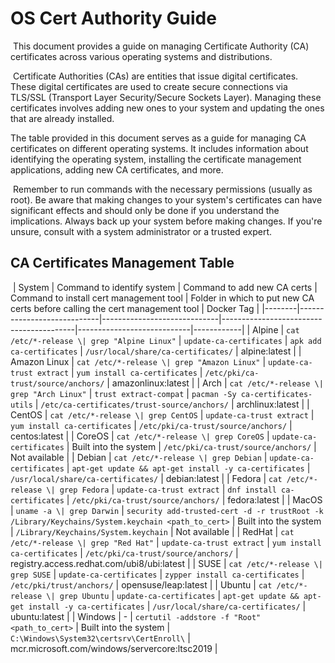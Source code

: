 # OS Cert Authority Guide
​
This document provides a guide on managing Certificate Authority (CA) certificates across various operating systems and distributions.

​
Certificate Authorities (CAs) are entities that issue digital certificates. These digital certificates are used to create secure connections via TLS/SSL (Transport Layer Security/Secure Sockets Layer). Managing these certificates involves adding new ones to your system and updating the ones that are already installed.
​

The table provided in this document serves as a guide for managing CA certificates on different operating systems. It includes information about identifying the operating system, installing the certificate management applications, adding new CA certificates, and more.

​
Remember to run commands with the necessary permissions (usually as root). Be aware that making changes to your system's certificates can have significant effects and should only be done if you understand the implications. Always back up your system before making changes. If you're unsure, consult with a system administrator or a trusted expert.
​
​
## CA Certificates Management Table
​
| System | Command to identify system | Command to add new CA certs | Command to install cert management tool | Folder in which to put new CA certs before calling the cert management tool | Docker Tag |
|--------|----------------------------|-----------------------------|-----------------------------------------|----------------------------|------------|
| Alpine | `cat /etc/*-release \| grep "Alpine Linux"` | `update-ca-certificates` | `apk add ca-certificates` | `/usr/local/share/ca-certificates/` | alpine:latest |
| Amazon Linux | `cat /etc/*-release \| grep "Amazon Linux"` | `update-ca-trust extract` | `yum install ca-certificates` | `/etc/pki/ca-trust/source/anchors/` | amazonlinux:latest |
| Arch | `cat /etc/*-release \| grep "Arch Linux"` | `trust extract-compat` | `pacman -Sy ca-certificates-utils` | `/etc/ca-certificates/trust-source/anchors/` | archlinux:latest |
| CentOS | `cat /etc/*-release \| grep CentOS` | `update-ca-trust extract` | `yum install ca-certificates` | `/etc/pki/ca-trust/source/anchors/` | centos:latest |
| CoreOS | `cat /etc/*-release \| grep CoreOS` | `update-ca-certificates` | Built into the system | `/etc/pki/ca-trust/source/anchors/` | Not available |
| Debian | `cat /etc/*-release \| grep Debian` | `update-ca-certificates` | `apt-get update && apt-get install -y ca-certificates` | `/usr/local/share/ca-certificates/` | debian:latest |
| Fedora | `cat /etc/*-release \| grep Fedora` | `update-ca-trust extract` | `dnf install ca-certificates` | `/etc/pki/ca-trust/source/anchors/` | fedora:latest |
| MacOS | `uname -a \| grep Darwin` | `security add-trusted-cert -d -r trustRoot -k /Library/Keychains/System.keychain <path_to_cert>` | Built into the system | `/Library/Keychains/System.keychain` | Not available |
| RedHat | `cat /etc/*-release \| grep "Red Hat"` | `update-ca-trust extract` | `yum install ca-certificates` | `/etc/pki/ca-trust/source/anchors/` | registry.access.redhat.com/ubi8/ubi:latest |
| SUSE | `cat /etc/*-release \| grep SUSE` | `update-ca-certificates` | `zypper install ca-certificates` | `/etc/pki/trust/anchors/` | opensuse/leap:latest |
| Ubuntu | `cat /etc/*-release \| grep Ubuntu` | `update-ca-certificates` | `apt-get update && apt-get install -y ca-certificates` | `/usr/local/share/ca-certificates/` | ubuntu:latest |
| Windows | - | `certutil -addstore -f "Root" <path_to_cert>` | Built into the system | `C:\Windows\System32\certsrv\CertEnroll\` | mcr.microsoft.com/windows/servercore:ltsc2019 |
​